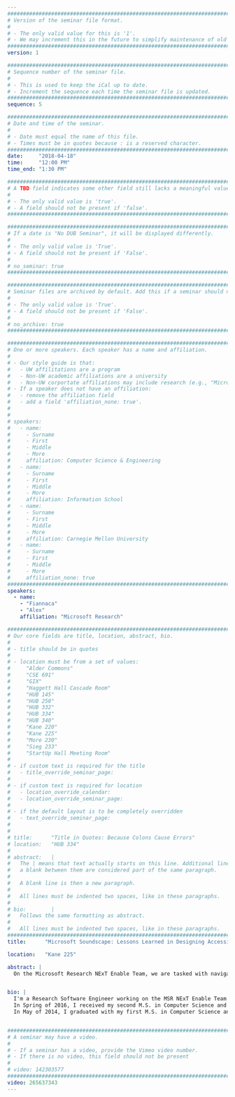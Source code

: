 ```yaml
---
################################################################################
# Version of the seminar file format.
#
# - The only valid value for this is '1'.
# - We may increment this in the future to simplify maintenance of old seminars.
################################################################################
version: 1

################################################################################
# Sequence number of the seminar file.
#
# - This is used to keep the iCal up to date.
# - Increment the sequence each time the seminar file is updated.
################################################################################
sequence: 5

################################################################################
# Date and time of the seminar.
#
# - Date must equal the name of this file.
# - Times must be in quotes because : is a reserved character.
################################################################################
date:     "2018-04-18"
time:     "12:00 PM"
time_end: "1:30 PM"

################################################################################
# A TBD field indicates some other field still lacks a meaningful value.
#
# - The only valid value is 'true'.
# - A field should not be present if 'false'.
################################################################################

################################################################################
# If a date is "No DUB Seminar", it will be displayed differently.
#
# - The only valid value is 'True'.
# - A field should not be present if 'False'.
#
# no_seminar: true
################################################################################

################################################################################
# Seminar files are archived by default. Add this if a seminar should not be.
#
# - The only valid value is 'True'.
# - A field should not be present if 'False'.
#
# no_archive: true
################################################################################

################################################################################
# One or more speakers. Each speaker has a name and affiliation.
#
# - Our style guide is that:
#   - UW affilitations are a program
#   - Non-UW academic affiliations are a university
#   - Non-UW corportate affiliations may include research (e.g., "Microsoft Research")
# - If a speaker does not have an affiliation:
#   - remove the affiliation field
#   - add a field 'affiliation_none: true'.
#
#
# speakers:
#   - name: 
#     - Surname
#     - First
#     - Middle
#     - More
#     affiliation: Computer Science & Engineering 
#   - name: 
#     - Surname
#     - First
#     - Middle
#     - More
#     affiliation: Information School 
#   - name: 
#     - Surname
#     - First
#     - Middle
#     - More
#     affiliation: Carnegie Mellon University 
#   - name:
#     - Surname
#     - First
#     - Middle
#     - More
#     affiliation_none: true
################################################################################
speakers:
  - name:
    - "Fiannaca"
    - "Alex"
    affiliation: "Microsoft Research"

################################################################################
# Our core fields are title, location, abstract, bio.
#
# - title should be in quotes
#
# - location must be from a set of values:
#     "Alder Commons"
#     "CSE 691"
#     "GIX"
#     "Haggett Hall Cascade Room"
#     "HUB 145"
#     "HUB 250"
#     "HUB 332"
#     "HUB 334"
#     "HUB 340"
#     "Kane 220"
#     "Kane 225"
#     "More 230"
#     "Sieg 233"
#     "StartUp Hall Meeting Room"
#
# - if custom text is required for the title
#   - title_override_seminar_page:
#
# - if custom text is required for location
#   - location_override_calendar:
#   - location_override_seminar_page:
#
# - if the default layout is to be completely overridden
#   - text_override_seminar_page:
#
#
# title:      "Title in Quotes: Because Colons Cause Errors"
# location:   "HUB 334"
#
# abstract:   |
#   The | means that text actually starts on this line. Additional lines without
#   a blank between them are considered part of the same paragraph.
#
#   A blank line is then a new paragraph.
#
#   All lines must be indented two spaces, like in these paragraphs.
#
# bio:        |
#   Follows the same formatting as abstract.
#
#   All lines must be indented two spaces, like in these paragraphs.
################################################################################
title:      "Microsoft Soundscape: Lessons Learned in Designing Accessible Technology and Bringing it to Market"

location:   "Kane 225"

abstract: |
  On the Microsoft Research NExT Enable Team, we are tasked with navigating the challenging space of taking cutting edge technology for people with disabilities to market. The most recent project our team has released is Microsoft Soundscape, a map that is delivered in 3D audio for people with visual impairments. Microsoft Soundscape uses 3D audio technology to enhance users’ ambient awareness, enabling users to get around and explore their surroundings in ways they may not have done before. Soundscape places audio cues and labels in 3D space such that they sound like they are coming from the direction towards the points of interest, parks, roads and other features in a user’s surroundings. In this talk I will discuss what Soundscape is and how it works, how we designed and developed it, and what we learned in taking it from a wild idea to a real product.


bio: |
  I'm a Research Software Engineer working on the MSR NExT Enable Team where we are developing exciting new technologies for and with people with disabilities. I'm currently working on the Microsoft Soundscape project and have worked on several Hands-Free projects in the past.
  In Spring of 2016, I received my second M.S. in Computer Science and Engineering from the University of Washington. I was co-advised by Maya Cakmak (Human-Robot Interaction) and Richard Ladner (Accessibility) and collaborated with Merrie Ringel Morris at Microsoft Research. My master’s qualifying exam was based on the AACrobat system I built at MSR in the summer of 2015. In AACrobat, we attempted to address many of the current communication issues in Augmentative and Alternative Communication (AAC) for people with neuromuscular diseases like ALS by redesigning an AAC system from a groupware perspective. This work was presented at CSCW 2017. Following up on this work in the summer of 2016, I developed a "voicesetting" system for AAC users in an attempt to enable AAC users to control the emotional and expressive features of their synthesized voices. This work will be presented at CHI 2018.
  In May of 2014, I graduated with my first M.S. in Computer Science and Engineering from the University of Nevada, Reno. My master’s thesis research surrounded the development of assistive technologies related to spatial perception for people with visual impairments. Prior to my work in computer science, I earned a B.S. in Biochemistry and Molecular Biology (Magna Cum Laude) from UNR.


################################################################################
# A seminar may have a video.
#
# - If a seminar has a video, provide the Vimeo video number.
# - If there is no video, this field should not be present
#
# video: 142303577
################################################################################
video: 265637343
---
```

